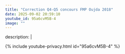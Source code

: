 ```yaml
---
title: "Correction Q4-Q5 concours FMP Oujda 2018"
date: 2025-09-02 20:59:10 
youtube_id: 95a6cvM5B-4
image: ""
---
```

description: |
  
{% include youtube-privacy.html id="95a6cvM5B-4" %}
